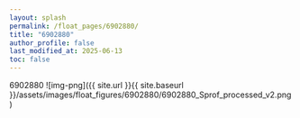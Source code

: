 ```yaml
---
layout: splash
permalink: /float_pages/6902880/
title: "6902880"
author_profile: false
last_modified_at: 2025-06-13
toc: false
---
```

 
6902880
![img-png]({{ site.url }}{{ site.baseurl }}/assets/images/float_figures/6902880/6902880_Sprof_processed_v2.png)